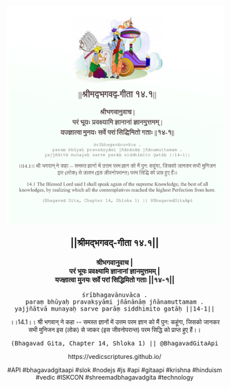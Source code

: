 <img src="../../asset/BG_14_1.png"/>
<center><h2>||श्रीमद्‍भगवद्‍-गीता १४.१||</h2>
<h3>श्रीभगवानुवाच |<br/>परं भूयः प्रवक्ष्यामि ज्ञानानां ज्ञानमुत्तमम् |<br/>यज्ज्ञात्वा मुनयः सर्वे परां सिद्धिमितो गताः ||१४-१||</h3>
<pre>śrībhagavānuvāca .<br/>paraṃ bhūyaḥ pravakṣyāmi jñānānāṃ jñānamuttamam .<br/>yajjñātvā munayaḥ sarve parāṃ siddhimito gatāḥ ||14-1||</pre>
<p>।।14.1।। श्री भगवान् ने कहा -- समस्त ज्ञानों में उत्तम परम ज्ञान को मैं पुन: कहूंगा, जिसको जानकर सभी मुनिजन इस (लोक) से जाकर (इस जीवनोपरान्त) परम सिद्धि को प्राप्त हुए हैं।।</p>
<pre>(Bhagavad Gita, Chapter 14, Shloka 1) || @BhagavadGitaApi</pre><p>https://vedicscriptures.github.io/</p><p>#API #bhagavadgitaapi #slok #nodejs #js #api #gitaapi #krishna #hinduism #vedic #ISKCON #shreemadbhagavadgita #technology</p></center>